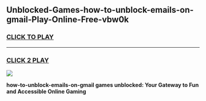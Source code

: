 
## Unblocked-Games-how-to-unblock-emails-on-gmail-Play-Online-Free-vbw0k
<h3>
<a href="https://premium76.site?title=how-to-unblock-emails-on-gmail&ref=26A">CLICK TO PLAY</a></h3>
<hr>

<h3>
<a href="https://premium76.site?title=how-to-unblock-emails-on-gmail&ref=26A">CLICK 2 PLAY</a>
  
</h3>

<a href="https://premium76.site?title=how-to-unblock-emails-on-gmail&ref=26A"><img src="https://clearcache.store/games.png"></a>


**how-to-unblock-emails-on-gmail games unblocked: Your Gateway to Fun and Accessible Online Gaming**
